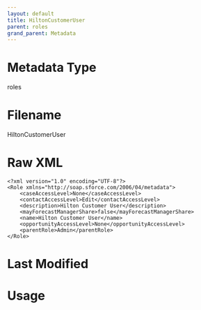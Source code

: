 ```yaml
---
layout: default
title: HiltonCustomerUser
parent: roles
grand_parent: Metadata
---
```

# Metadata Type
roles


# Filename 
HiltonCustomerUser


# Raw XML
```
<?xml version="1.0" encoding="UTF-8"?>
<Role xmlns="http://soap.sforce.com/2006/04/metadata">
    <caseAccessLevel>None</caseAccessLevel>
    <contactAccessLevel>Edit</contactAccessLevel>
    <description>Hilton Customer User</description>
    <mayForecastManagerShare>false</mayForecastManagerShare>
    <name>Hilton Customer User</name>
    <opportunityAccessLevel>None</opportunityAccessLevel>
    <parentRole>Admin</parentRole>
</Role>
```


# Last Modified


# Usage
